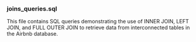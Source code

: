 ### joins_queries.sql
This file contains SQL queries demonstrating the use of INNER JOIN, LEFT JOIN, and FULL OUTER JOIN to retrieve data from interconnected tables in the Airbnb database.

